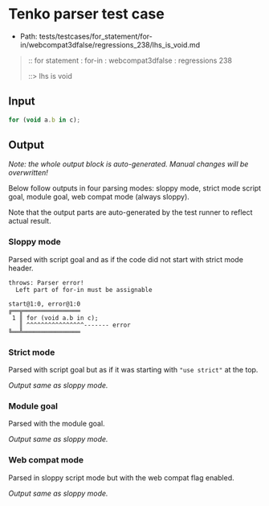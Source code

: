 # Tenko parser test case

- Path: tests/testcases/for_statement/for-in/webcompat3dfalse/regressions_238/lhs_is_void.md

> :: for statement : for-in : webcompat3dfalse : regressions 238
>
> ::> lhs is void

## Input

`````js
for (void a.b in c);
`````

## Output

_Note: the whole output block is auto-generated. Manual changes will be overwritten!_

Below follow outputs in four parsing modes: sloppy mode, strict mode script goal, module goal, web compat mode (always sloppy).

Note that the output parts are auto-generated by the test runner to reflect actual result.

### Sloppy mode

Parsed with script goal and as if the code did not start with strict mode header.

`````
throws: Parser error!
  Left part of for-in must be assignable

start@1:0, error@1:0
╔══╦════════════════
 1 ║ for (void a.b in c);
   ║ ^^^^^^^^^^^^^^^^------- error
╚══╩════════════════

`````

### Strict mode

Parsed with script goal but as if it was starting with `"use strict"` at the top.

_Output same as sloppy mode._

### Module goal

Parsed with the module goal.

_Output same as sloppy mode._

### Web compat mode

Parsed in sloppy script mode but with the web compat flag enabled.

_Output same as sloppy mode._
